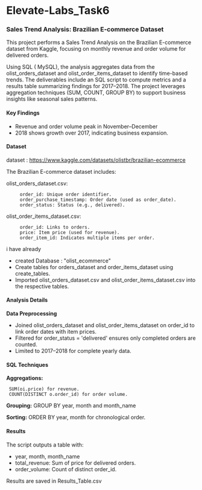 # Elevate-Labs_Task6

### Sales Trend Analysis: Brazilian E-commerce Dataset
This project performs a Sales Trend Analysis on the Brazilian E-commerce dataset from Kaggle, focusing on monthly revenue and order volume for delivered orders.

Using SQL ( MySQL), the analysis aggregates data from the olist_orders_dataset and olist_order_items_dataset to identify time-based trends. The deliverables include an SQL script to compute metrics and a results table summarizing findings for 2017–2018. The project leverages aggregation techniques (SUM, COUNT, GROUP BY) to support business insights like seasonal sales patterns.

#### Key Findings

* Revenue and order volume peak in November–December
* 2018 shows growth over 2017, indicating business expansion.

#### Dataset

dataset :  https://www.kaggle.com/datasets/olistbr/brazilian-ecommerce

The Brazilian E-commerce dataset includes:

olist_orders_dataset.csv:

         order_id: Unique order identifier.
         order_purchase_timestamp: Order date (used as order_date).
         order_status: Status (e.g., delivered).

olist_order_items_dataset.csv:

         order_id: Links to orders.
         price: Item price (used for revenue).
         order_item_id: Indicates multiple items per order.

  i have already
* created Database : "olist_ecommerce"
* Create tables for orders_dataset and order_items_dataset using create_tables.
* Imported olist_orders_dataset.csv and olist_order_items_dataset.csv into the respective tables.

#### Analysis Details
**Data Preprocessing**
* Joined olist_orders_dataset and olist_order_items_dataset on order_id to link order dates with item prices.
* Filtered for order_status = 'delivered' ensures only completed orders are counted.
* Limited to 2017–2018 for complete yearly data.

#### SQL Techniques

**Aggregations:**

     SUM(oi.price) for revenue.
     COUNT(DISTINCT o.order_id) for order volume.

**Grouping:** GROUP BY year, month and month_name

**Sorting:** ORDER BY year, month for chronological order.


#### Results

The script outputs a table with:
* year, month, month_name
* total_revenue: Sum of price for delivered orders.
* order_volume: Count of distinct order_id.
  
Results are saved in Results_Table.csv
  

